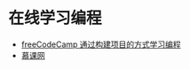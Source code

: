 # 在线学习编程

* [freeCodeCamp 通过构建项目的方式学习编程](https://chinese.freecodecamp.org)
* [慕课网](http://www.imooc.com/)

